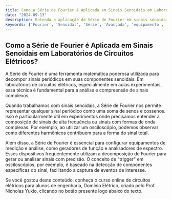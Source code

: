 ```yaml
---
title: Como a Série de Fourier é Aplicada em Sinais Senoidais em Laboratórios de Circuitos Elétricos?
date: "2024-09-13"
description: Entenda a aplicação da Série de Fourier em sinais senoidais durante aulas experimentais de circuitos elétricos.
keywords: ['Fourier', 'Senoidal', 'Série', 'Avançada', 'equipamento', 'Alto', 'Trigger']
---
```


## Como a Série de Fourier é Aplicada em Sinais Senoidais em Laboratórios de Circuitos Elétricos?

A Série de Fourier é uma ferramenta matemática poderosa utilizada para decompor sinais periódicos em suas componentes senoidais. Em laboratórios de circuitos elétricos, especialmente em aulas experimentais, essa técnica é fundamental para a análise e compreensão de sinais complexos.

Quando trabalhamos com sinais senoidais, a Série de Fourier nos permite representar qualquer sinal periódico como uma soma de senos e cossenos. Isso é particularmente útil em experimentos onde precisamos entender a composição de sinais de alta frequência ou sinais com formas de onda complexas. Por exemplo, ao utilizar um osciloscópio, podemos observar como diferentes harmônicos contribuem para a forma do sinal total.

Além disso, a Série de Fourier é essencial para configurar equipamentos de medição e análise, como geradores de função e analisadores de espectro. Esses dispositivos frequentemente utilizam a decomposição de Fourier para gerar ou analisar sinais com precisão. O conceito de "trigger" em osciloscópios, por exemplo, é baseado na detecção de componentes específicas do sinal, facilitando a captura de eventos de interesse.

Se você gostou deste conteúdo, conheça o curso online de circuitos elétricos para alunos de engenharia, Domínio Elétrico, criado pelo Prof. Nicholas Yukio, clicando no botão presente logo abaixo do texto.